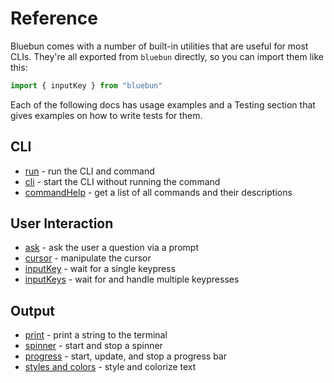 # Reference

Bluebun comes with a number of built-in utilities that are useful for most CLIs. They're all exported from `bluebun` directly, so you can import them like this:

```typescript
import { inputKey } from "bluebun"
```

Each of the following docs has usage examples and a Testing section that gives examples on how to write tests for them.

## CLI

- [run](./reference/run.md) - run the CLI and command
- [cli](./reference/cli.md) - start the CLI without running the command
- [commandHelp](./reference/commandHelp.md) - get a list of all commands and their descriptions

## User Interaction

- [ask](./reference/ask.md) - ask the user a question via a prompt
- [cursor](./reference/cursor.md) - manipulate the cursor
- [inputKey](./reference/inputKey.md) - wait for a single keypress
- [inputKeys](./reference/inputKeys.md) - wait for and handle multiple keypresses

## Output

- [print](./reference/print.md) - print a string to the terminal
- [spinner](./reference/spinner.md) - start and stop a spinner
- [progress](./reference/progress.md) - start, update, and stop a progress bar
- [styles and colors](./reference/styles.md) - style and colorize text

